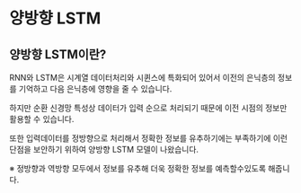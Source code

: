 # 양방향 LSTM
## 양방향 LSTM이란?

RNN와 LSTM은 시계열 데이터처리와 시퀸스에 특화되어 있어서 이전의 은닉층의 정보를 기억하고 다음 은닉층에 영향을 줄 수 있습니다.

하지만 순환 신경망 특성상 데이터가 입력 순으로 처리되기 때문에 이전 시점의 정보만 활용할 수 있습니다.

또한 입력데이터를 정방향으로 처리해서 정확한 정보를 유추하기에는 부족하기에 이런 단점을 보안하기 위하여 양방향 LSTM 모델이 나왔습니다.

※ 정방향과 역방향 모두에서 정보를 유추해 더욱 정확한 정보를 예측할수있도록 해줍니다.